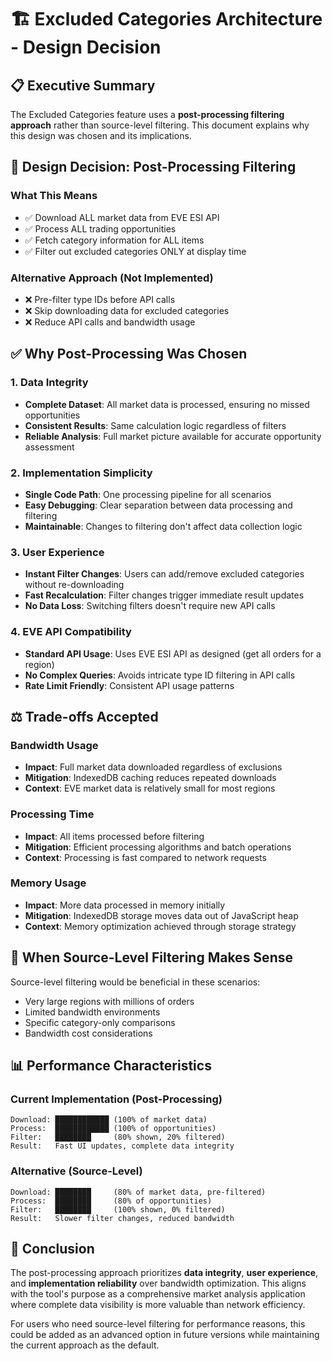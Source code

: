 # 🏗️ Excluded Categories Architecture - Design Decision

## 📋 Executive Summary

The Excluded Categories feature uses a **post-processing filtering approach** rather than source-level filtering. This document explains why this design was chosen and its implications.

## 🎯 Design Decision: Post-Processing Filtering

### **What This Means**
- ✅ Download ALL market data from EVE ESI API
- ✅ Process ALL trading opportunities 
- ✅ Fetch category information for ALL items
- ✅ Filter out excluded categories ONLY at display time

### **Alternative Approach (Not Implemented)**
- ❌ Pre-filter type IDs before API calls
- ❌ Skip downloading data for excluded categories
- ❌ Reduce API calls and bandwidth usage

## ✅ Why Post-Processing Was Chosen

### **1. Data Integrity**
- **Complete Dataset**: All market data is processed, ensuring no missed opportunities
- **Consistent Results**: Same calculation logic regardless of filters
- **Reliable Analysis**: Full market picture available for accurate opportunity assessment

### **2. Implementation Simplicity**
- **Single Code Path**: One processing pipeline for all scenarios
- **Easy Debugging**: Clear separation between data processing and filtering
- **Maintainable**: Changes to filtering don't affect data collection logic

### **3. User Experience**
- **Instant Filter Changes**: Users can add/remove excluded categories without re-downloading
- **Fast Recalculation**: Filter changes trigger immediate result updates
- **No Data Loss**: Switching filters doesn't require new API calls

### **4. EVE API Compatibility**
- **Standard API Usage**: Uses EVE ESI API as designed (get all orders for a region)
- **No Complex Queries**: Avoids intricate type ID filtering in API calls
- **Rate Limit Friendly**: Consistent API usage patterns

## ⚖️ Trade-offs Accepted

### **Bandwidth Usage**
- **Impact**: Full market data downloaded regardless of exclusions
- **Mitigation**: IndexedDB caching reduces repeated downloads
- **Context**: EVE market data is relatively small for most regions

### **Processing Time**
- **Impact**: All items processed before filtering
- **Mitigation**: Efficient processing algorithms and batch operations
- **Context**: Processing is fast compared to network requests

### **Memory Usage**
- **Impact**: More data processed in memory initially  
- **Mitigation**: IndexedDB storage moves data out of JavaScript heap
- **Context**: Memory optimization achieved through storage strategy

## 🔄 When Source-Level Filtering Makes Sense

Source-level filtering would be beneficial in these scenarios:
- Very large regions with millions of orders
- Limited bandwidth environments
- Specific category-only comparisons
- Bandwidth cost considerations

## 📊 Performance Characteristics

### **Current Implementation (Post-Processing)**
```
Download: ████████████ (100% of market data)
Process:  ████████████ (100% of opportunities)
Filter:   ████████     (80% shown, 20% filtered)
Result:   Fast UI updates, complete data integrity
```

### **Alternative (Source-Level)**
```
Download: ████████     (80% of market data, pre-filtered)
Process:  ████████     (80% of opportunities)
Filter:   ████████     (100% shown, 0% filtered)
Result:   Slower filter changes, reduced bandwidth
```

## 🎯 Conclusion

The post-processing approach prioritizes **data integrity**, **user experience**, and **implementation reliability** over bandwidth optimization. This aligns with the tool's purpose as a comprehensive market analysis application where complete data visibility is more valuable than network efficiency.

For users who need source-level filtering for performance reasons, this could be added as an advanced option in future versions while maintaining the current approach as the default.
